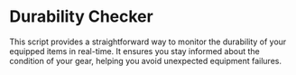 # Durability Checker

This script provides a straightforward way to monitor the durability of your equipped items in real-time. It ensures you stay informed about the condition of your gear, helping you avoid unexpected equipment failures.
